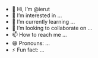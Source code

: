 - 👋 Hi, I’m @ierut
- 👀 I’m interested in ...
- 🌱 I’m currently learning ...
- 💞️ I’m looking to collaborate on ...
- 📫 How to reach me ...
- 😄 Pronouns: ...
- ⚡ Fun fact: ...

<!---
ierut/ierut is a ✨ special ✨ repository because its `README.md` (this file) appears on your GitHub profile.
You can click the Preview link to take a look at your changes.
--->
